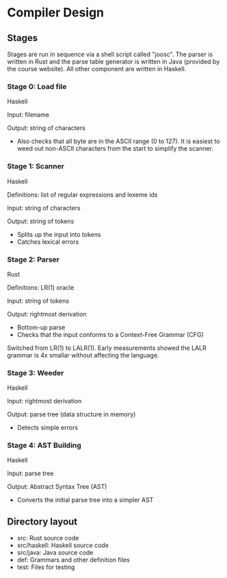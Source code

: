 # Compiler Design

## Stages

Stages are run in sequence via a shell script called "joosc". The parser is
written in Rust and the parse table generator is written in Java (provided by
the course website). All other component are written in Haskell.

### Stage 0: Load file

Haskell

Input: filename

Output: string of characters

* Also checks that all byte are in the ASCII range (0 to 127). It is easiest to
  weed out non-ASCII characters from the start to simplify the scanner.

### Stage 1: Scanner

Haskell

Definitions: list of regular expressions and lexeme ids

Input: string of characters

Output: string of tokens

* Splits up the input into tokens
* Catches lexical errors

### Stage 2: Parser

Rust

Definitions: LR(1) oracle

Input: string of tokens

Output: rightmost derivation

* Bottom-up parse
* Checks that the input conforms to a Context-Free Grammar (CFG)

Switched from LR(1) to LALR(1). Early measurements showed the LALR grammar is
4x smallar without affecting the language.

### Stage 3: Weeder

Haskell

Input: rightmost derivation

Output: parse tree (data structure in memory)

* Detects simple errors

### Stage 4: AST Building

Haskell

Input: parse tree

Output: Abstract Syntax Tree (AST)

* Converts the initial parse tree into a simpler AST

## Directory layout

* src: Rust source code
* src/haskell: Haskell source code
* src/java: Java source code
* def: Grammars and other definition files
* test: Files for testing
